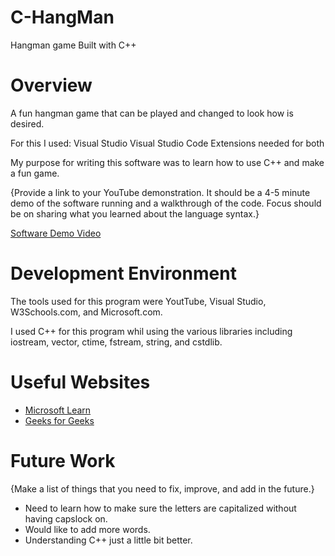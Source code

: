 # C-HangMan
Hangman game Built with C++

# Overview

A fun hangman game that can be played and changed to look how is desired.

For this I used:
Visual Studio
Visual Studio Code
Extensions needed for both

My purpose for writing this software was to learn how to use C++ and make a fun game.

{Provide a link to your YouTube demonstration. It should be a 4-5 minute demo of the software running and a walkthrough of the code. Focus should be on sharing what you learned about the language syntax.}

[Software Demo Video](https://youtu.be/aZ2-eVwNCC4)

# Development Environment

The tools used for this program were YoutTube, Visual Studio, W3Schools.com, and Microsoft.com.

I used C++ for this program whil using the various libraries including iostream, vector, ctime, fstream, string, and cstdlib.

# Useful Websites

- [Microsoft Learn](https://learn.microsoft.com/en-us/cpp/windows/walkthrough-creating-a-standard-cpp-program-cpp?view=msvc-170)
- [Geeks for Geeks](https://www.geeksforgeeks.org/hangman-game-in-cpp/)

# Future Work

{Make a list of things that you need to fix, improve, and add in the future.}

- Need to learn how to make sure the letters are capitalized without having capslock on.
- Would like to add more words.
- Understanding C++ just a little bit better.
